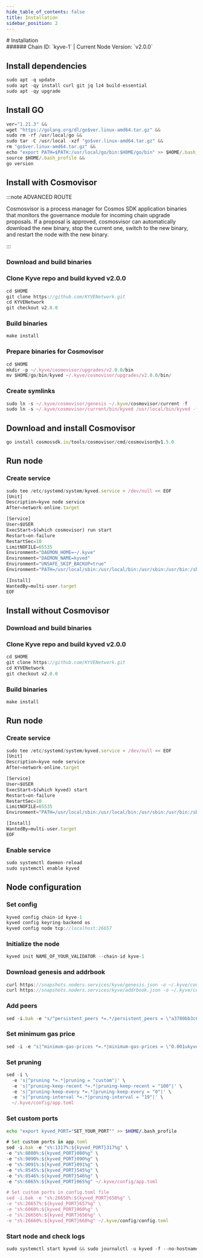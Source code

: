 ```yaml
---
hide_table_of_contents: false
title: Installation
sidebar_position: 2
---
```


<div class="h1-with-icon icon-kyve">
# Installation
</div>
###### Chain ID: `kyve-1` | Current Node Version: `v2.0.0`

## Install dependencies

```js
sudo apt -q update
sudo apt -qy install curl git jq lz4 build-essential
sudo apt -qy upgrade
```

## Install GO
```js
ver="1.21.3" &&
wget "https://golang.org/dl/go$ver.linux-amd64.tar.gz" &&
sudo rm -rf /usr/local/go &&
sudo tar -C /usr/local -xzf "go$ver.linux-amd64.tar.gz" &&
rm "go$ver.linux-amd64.tar.gz" &&
echo "export PATH=$PATH:/usr/local/go/bin:$HOME/go/bin" >> $HOME/.bash_profile &&
source $HOME/.bash_profile &&
go version
```

## Install with Cosmovisor
:::note ADVANCED ROUTE

Cosmosvisor is a process manager for Cosmos SDK application binaries that monitors the governance module for incoming chain upgrade proposals. If a proposal is approved, cosmosvisor can automatically download the new binary, stop the current one, switch to the new binary, and restart the node with the new binary.

:::
### Download and build binaries
### Clone Kyve repo and build kyved v2.0.0
```js
cd $HOME
git clone https://github.com/KYVENetwork.git
cd KYVENetwork
git checkout v2.0.0
```

### Build binaries
```js
make install
```
### Prepare binaries for Cosmovisor
```js
cd $HOME
mkdir -p ~/.kyve/cosmovisor/upgrades/v2.0.0/bin
mv $HOME/go/bin/kyved ~/.kyve/cosmovisor/upgrades/v2.0.0/bin/
```

### Create symlinks
```js
sudo ln -s ~/.kyve/cosmovisor/genesis ~/.kyve/cosmovisor/current -f
sudo ln -s ~/.kyve/cosmovisor/current/bin/kyved /usr/local/bin/kyved -f
```

## Download and install Cosmovisor
```js
go install cosmossdk.io/tools/cosmovisor/cmd/cosmovisor@v1.5.0
```

## Run node
### Create service
```js
sudo tee /etc/systemd/system/kyved.service > /dev/null << EOF
[Unit]
Description=kyve node service
After=network-online.target

[Service]
User=$USER
ExecStart=$(which cosmovisor) run start
Restart=on-failure
RestartSec=10
LimitNOFILE=65535
Environment="DAEMON_HOME=~/.kyve"
Environment="DAEMON_NAME=kyved"
Environment="UNSAFE_SKIP_BACKUP=true"
Environment="PATH=/usr/local/sbin:/usr/local/bin:/usr/sbin:/usr/bin:/sbin:/bin:/usr/games:/usr/local/games:/snap/bin:~/.kyve/cosmovisor/current/bin"

[Install]
WantedBy=multi-user.target
EOF
```

## Install without Cosmovisor

### Download and build binaries
### Clone Kyve repo and build kyved v2.0.0
```js
cd $HOME
git clone https://github.com/KYVENetwork.git
cd KYVENetwork
git checkout v2.0.0
```

### Build binaries
```js
make install
```

## Run node
### Create service
```js
sudo tee /etc/systemd/system/kyved.service > /dev/null << EOF
[Unit]
Description=kyve node service
After=network-online.target

[Service]
User=$USER
ExecStart=$(which kyved) start
Restart=on-failure
RestartSec=10
LimitNOFILE=65535
Environment="PATH=/usr/local/sbin:/usr/local/bin:/usr/sbin:/usr/bin:/sbin:/bin:/usr/games:/usr/local/games:/snap/bin"

[Install]
WantedBy=multi-user.target
EOF
```

### Enable service
```js
sudo systemctl daemon-reload
sudo systemctl enable kyved
```

## Node configuration
### Set config
```js
kyved config chain-id kyve-1
kyved config keyring-backend os
kyved config node tcp://localhost:26657
```

### Initialize the node
```js
kyved init NAME_OF_YOUR_VALIDATOR --chain-id kyve-1
```

### Download genesis and addrbook
```js
curl https://snapshots.noders.services/kyve/genesis.json -o ~/.kyve/config/genesis.json
curl https://snapshots.noders.services/kyve/addrbook.json -o ~/.kyve/config/addrbook.json
```
### Add peers
```js
sed -i.bak -e "s/^persistent_peers *=.*/persistent_peers = \"a3780bb3c6eb953dfd0019e61a37e054a18dd197@kyve-rpc.noders.services:11056\"/" ~/.kyve/config/config.toml
```

### Set minimum gas price
```js
sed -i -e "s|^minimum-gas-prices *=.*|minimum-gas-prices = \"0.001ukyve\"|" ~/.kyve/config/app.toml
```
### Set pruning
```js
sed -i \
  -e 's|^pruning *=.*|pruning = "custom"|' \
  -e 's|^pruning-keep-recent *=.*|pruning-keep-recent = "100"|' \
  -e 's|^pruning-keep-every *=.*|pruning-keep-every = "0"|' \
  -e 's|^pruning-interval *=.*|pruning-interval = "19"|' \
  ~/.kyve/config/app.toml
```

### Set custom ports

```bash
echo "export kyved_PORT="SET_YOUR_PORT"" >> $HOME/.bash_profile
```

```js
# Set custom ports in app.toml
sed -i.bak -e "s%:1317%:${kyved_PORT}317%g" \
-e "s%:8080%:${kyved_PORT}080%g" \
-e "s%:9090%:${kyved_PORT}090%g" \
-e "s%:9091%:${kyved_PORT}091%g" \
-e "s%:8545%:${kyved_PORT}545%g" \
-e "s%:8546%:${kyved_PORT}546%g" \
-e "s%:6065%:${kyved_PORT}065%g" ~/.kyve/config/app.toml

# Set custom ports in config.toml file
sed -i.bak -e "s%:26658%:${kyved_PORT}658%g" \
-e "s%:26657%:${kyved_PORT}657%g" \
-e "s%:6060%:${kyved_PORT}060%g" \
-e "s%:26656%:${kyved_PORT}656%g" \
-e "s%:26660%:${kyved_PORT}660%g" ~/.kyve/config/config.toml
```

### Start node and check logs
```js
sudo systemctl start kyved && sudo journalctl -u kyved -f --no-hostname -o cat
```
